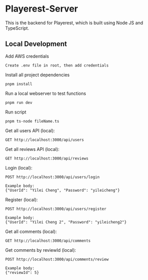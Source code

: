 # Playerest-Server

This is the backend for Playerest, which is built using Node JS and TypeScript.

## Local Development

Add AWS credentials

    Create .env file in root, then add credentials

Install all project dependencies

    pnpm install

Run a local webserver to test functions

    pnpm run dev

Run script

    pnpm ts-node fileName.ts

Get all users API (local):

    GET http://localhost:3000/api/users

Get all reviews API (local):

    GET http://localhost:3000/api/reviews

Login (local):

    POST http://localhost:3000/api/users/login

    Example body:
    {"UserId": "Yilei Cheng", "Password": "yileicheng"}

Register (local):

    POST http://localhost:3000/api/users/register

    Example body:
    {"UserId": "Yilei Cheng 2", "Password": "yileicheng2"}

Get all comments (local):

    GET http://localhost:3000/api/comments

Get comments by reviewId (local):

    POST http://localhost:3000/api/comments/review

    Example body:
    {"reviewId": 5}
